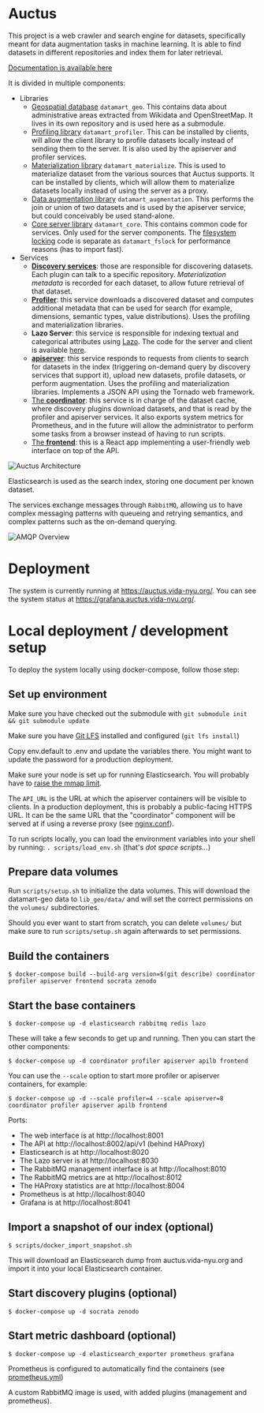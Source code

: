 Auctus
======

This project is a web crawler and search engine for datasets, specifically meant for data augmentation tasks in machine learning. It is able to find datasets in different repositories and index them for later retrieval.

[Documentation is available here](https://docs.auctus.vida-nyu.org/)

It is divided in multiple components:

* Libraries
  * [Geospatial database](https://gitlab.com/ViDA-NYU/auctus/datamart-geo) `datamart_geo`. This contains data about administrative areas extracted from Wikidata and OpenStreetMap. It lives in its own repository and is used here as a submodule.
  * [Profiling library](lib_profiler/) `datamart_profiler`. This can be installed by clients, will allow the client library to profile datasets locally instead of sending them to the server. It is also used by the apiserver and profiler services.
  * [Materialization library](lib_materialize/) `datamart_materialize`. This is used to materialize dataset from the various sources that Auctus supports. It can be installed by clients, which will allow them to materialize datasets locally instead of using the server as a proxy.
  * [Data augmentation library](lib_augmentation/) `datamart_augmentation`. This performs the join or union of two datasets and is used by the apiserver service, but could conceivably be used stand-alone.
  * [Core server library](lib_core/) `datamart_core`. This contains common code for services. Only used for the server components. The [filesystem locking](lib_fslock/) code is separate as `datamart_fslock` for performance reasons (has to import fast).
* Services
  * [**Discovery services**](discovery/): those are responsible for discovering datasets. Each plugin can talk to a specific repository. *Materialization metadata* is recorded for each dataset, to allow future retrieval of that dataset.
  * [**Profiler**](profiler/): this service downloads a discovered dataset and computes additional metadata that can be used for search (for example, dimensions, semantic types, value distributions). Uses the profiling and materialization libraries.
  * **Lazo Server**: this service is responsible for indexing textual and categorical attributes using [Lazo](https://github.com/mitdbg/lazo). The code for the server and client is available [here](https://gitlab.com/ViDA-NYU/auctus/lazo-index-service).
  * [**apiserver**](apiserver/): this service responds to requests from clients to search for datasets in the index (triggering on-demand query by discovery services that support it), upload new datasets, profile datasets, or perform augmentation. Uses the profiling and materialization libraries. Implements a JSON API using the Tornado web framework.
  * [The **coordinator**](coordinator/): this service is in charge of the dataset cache, where discovery plugins download datasets, and that is read by the profiler and apiserver services. It also exports system metrics for Prometheus, and in the future will allow the administrator to perform some tasks from a browser instead of having to run scripts.
  * [The **frontend**](frontend/): this is a React app implementing a user-friendly web interface on top of the API.

![Auctus Architecture](docs/architecture.png)

Elasticsearch is used as the search index, storing one document per known dataset.

The services exchange messages through `RabbitMQ`, allowing us to have complex messaging patterns with queueing and retrying semantics, and complex patterns such as the on-demand querying.

![AMQP Overview](docs/amqp.png)

Deployment
==========

The system is currently running at https://auctus.vida-nyu.org/. You can see the system status at https://grafana.auctus.vida-nyu.org/.

Local deployment / development setup
====================================

To deploy the system locally using docker-compose, follow those step:

Set up environment
------------------

Make sure you have checked out the submodule with `git submodule init && git submodule update`

Make sure you have [Git LFS](https://git-lfs.github.com/) installed and configured (`git lfs install`)

Copy env.default to .env and update the variables there. You might want to update the password for a production deployment.

Make sure your node is set up for running Elasticsearch. You will probably have to [raise the mmap limit](https://www.elastic.co/guide/en/elasticsearch/reference/7.6/vm-max-map-count.html).

The `API_URL` is the URL at which the apiserver containers will be visible to clients. In a production deployment, this is probably a public-facing HTTPS URL. It can be the same URL that the "coordinator" component will be served at if using a reverse proxy (see [nginx.conf](nginx.conf)).

To run scripts locally, you can load the environment variables into your shell by running: `. scripts/load_env.sh` (that's *dot space scripts...*)

Prepare data volumes
--------------------

Run `scripts/setup.sh` to initialize the data volumes. This will download the datamart-geo data to `lib_geo/data/` and will set the correct permissions on the `volumes/` subdirectories.

Should you ever want to start from scratch, you can delete `volumes/` but make sure to run `scripts/setup.sh` again afterwards to set permissions.

Build the containers
--------------------

```
$ docker-compose build --build-arg version=$(git describe) coordinator profiler apiserver frontend socrata zenodo
```

Start the base containers
-------------------------

```
$ docker-compose up -d elasticsearch rabbitmq redis lazo
```

These will take a few seconds to get up and running. Then you can start the other components:

```
$ docker-compose up -d coordinator profiler apiserver apilb frontend
```

You can use the `--scale` option to start more profiler or apiserver containers, for example:

```
$ docker-compose up -d --scale profiler=4 --scale apiserver=8 coordinator profiler apiserver apilb frontend
```

Ports:
* The web interface is at http://localhost:8001
* The API at http://localhost:8002/api/v1 (behind HAProxy)
* Elasticsearch is at http://localhost:8020
* The Lazo server is at http://localhost:8030
* The RabbitMQ management interface is at http://localhost:8010
* The RabbitMQ metrics are at http://localhost:8012
* The HAProxy statistics are at http://localhost:8004
* Prometheus is at http://localhost:8040
* Grafana is at http://localhost:8041

Import a snapshot of our index (optional)
-----------------------------------------

```
$ scripts/docker_import_snapshot.sh
```

This will download an Elasticsearch dump from auctus.vida-nyu.org and import it into your local Elasticsearch container.

Start discovery plugins (optional)
----------------------------------

```
$ docker-compose up -d socrata zenodo
```

Start metric dashboard (optional)
---------------------------------

```
$ docker-compose up -d elasticsearch_exporter prometheus grafana
```

Prometheus is configured to automatically find the containers (see [prometheus.yml](docker/prometheus.yml))

A custom RabbitMQ image is used, with added plugins (management and prometheus).
